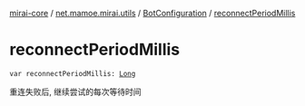 [mirai-core](../../index.md) / [net.mamoe.mirai.utils](../index.md) / [BotConfiguration](index.md) / [reconnectPeriodMillis](./reconnect-period-millis.md)

# reconnectPeriodMillis

`var reconnectPeriodMillis: `[`Long`](https://kotlinlang.org/api/latest/jvm/stdlib/kotlin/-long/index.html)

重连失败后, 继续尝试的每次等待时间

